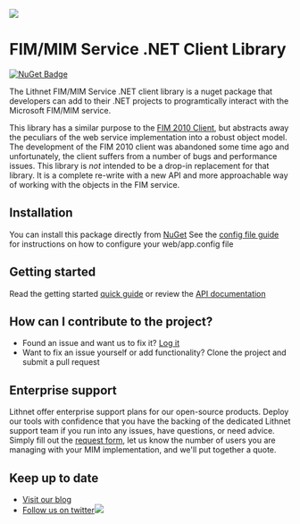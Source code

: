 ![](https://github.com/lithnet/resourcemanagement-client/wiki/images/logo-ex-small.png)
# FIM/MIM Service .NET Client Library
 [![NuGet Badge](https://buildstats.info/nuget/Lithnet.ResourceManagement.Client)](https://www.nuget.org/packages/Lithnet.ResourceManagement.Client/) 
 
The Lithnet FIM/MIM Service .NET client library is a nuget package that developers can add to their .NET projects to programtically interact with the Microsoft FIM/MIM service.

This library has a similar purpose to the [FIM 2010 Client](https://fim2010client.codeplex.com/), but abstracts away the peculiars of the web service implementation into a robust object model. The development of the FIM 2010 client was abandoned some time ago and unfortunately, the client suffers from a number of bugs and performance issues. This library is *not* intended to be a drop-in replacement for that library. It is a complete re-write with a new API and more approachable way of working with the objects in the FIM service.

## Installation
You can install this package directly from [NuGet](https://www.nuget.org/packages/Lithnet.ResourceManagement.Client/)
See the [config file guide](https://github.com/lithnet/resourcemanagement-client/wiki/configuration-file-reference) for instructions on how to configure your web/app.config file

## Getting started
Read the getting started [quick guide](https://github.com/lithnet/resourcemanagement-client/wiki/getting-started) or review the [API documentation](https://lithnet.github.io/documentation/rmc)

## How can I contribute to the project?
* Found an issue and want us to fix it? [Log it](https://github.com/lithnet/resourcemanagement-client/issues)
* Want to fix an issue yourself or add functionality? Clone the project and submit a pull request

## Enterprise support
Lithnet offer enterprise support plans for our open-source products. Deploy our tools with confidence that you have the backing of the dedicated Lithnet support team if you run into any issues, have questions, or need advice. Simply fill out the [request form](https://lithnet.io/products/mim), let us know the number of users you are managing with your MIM implementation, and we'll put together a quote.

## Keep up to date
* [Visit our blog](http://blog.lithnet.io)
* [Follow us on twitter](https://twitter.com/lithnet_io)![](http://twitter.com/favicon.ico)
